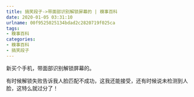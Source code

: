 ```yaml
---
title: 搞笑段子->带面部识别解锁屏幕的 | 糗事百科
date: 2020-01-05 03:31:10
urlname: 00f9525025134bdad2c2820719f025ca
tags: 
- 糗事百科
categories:
- 糗事百科
- 搞笑段子
---
```

新买个手机，带面部识别解锁屏幕的。

有时候解锁失败告诉我人脸匹配不成功，这我还能接受，还有时候说未检测到人脸，这特么就过分了！


